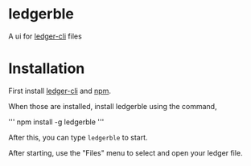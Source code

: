 # ledgerble


A ui for [ledger-cli](https://www.ledger-cli.org/) files

# Installation

First install [ledger-cli](https://www.ledger-cli.org/) and [npm](https://www.npmjs.com/get-npm).  

When those are installed, install ledgerble using the command,

'''
npm install -g ledgerble
'''

After this, you can type `ledgerble` to start.

After starting, use the "Files" menu to select and open your ledger file.
